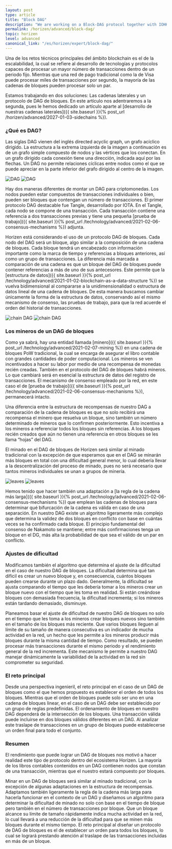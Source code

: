 ```yaml
---
layout: post
type: article
title: "Block DAG"
description: "We are working on a Block-DAG protocol together with IOHK. We explain what a DAG is and why it is interesting to us."
permalink: /horizen/advanced/block-dag/
topic: horizen
level: advanced
canonical_link: "/es/horizen/expert/block-dag/"
---
```


Una de los retos técnicos principales del ámbito blockchain es el de la escalabilidad, la cual se refiere al desarrollo de tecnologías y protocolos capaces de procesar un mayor número de transacciones dentro de un periodo fijo. Mientras que una red de pago tradicional como la de Visa puede procesar miles de transacciones por segundo, la mayoría de las cadenas de bloques pueden procesar solo un par.

Estamos trabajando en dos soluciones: Las cadenas laterales y un protocolo de DAG de bloques. En este artículo nos adentraremos a la segunda, pues le hemos dedicado un artículo aparte al [desarrollo de nuestras cadenas laterales]({{ site.baseurl }}{% post_url /horizen/advanced/2027-01-03-sidechains %}).

### ¿Qué es DAG?

Las siglas DAG vienen del inglés directed acyclic graph, un grafo acíclico dirigido. La estructura a la extrema izquierda de la imagen a continuación es de un grafo simple compuesto de nodos y las vértices que los conectan. En un grafo dirigido cada conexión tiene una dirección, indicada aquí por las flechas. Un DAG no permite relaciones cíclicas entre nodos como el que se puede apreciar en la parte inferior del grafo dirigido al centro de la imagen.

![DAG](/assets/post_files/horizen/advanced/block-dag/ES_dag_D.jpg)
![DAG](/assets/post_files/horizen/advanced/block-dag/ES_dag_M.jpg)

Hay dos maneras diferentes de montar un DAG para criptomonedas. Los nodos pueden estar compuestos de transacciones individuales o bien, pueden ser bloques que contengan un número de transacciones. El primer protocolo DAG destacable fue Tangle, desarrollado por IOTA. En el Tangle, cada nodo se compone de una transacción. Cada transacción contiene una referencia a dos transacciones previas y tiene una pequeña [prueba de trabajo]({{ site.baseurl }}{% post_url /technology/advanced/2021-02-06-consensus-mechanisms %}) adjunta. 

Horizen está considerando el uso de un protocolo DAG de bloques. Cada nodo del DAG será un bloque, algo similar a la composición de una cadena de bloques. Cada bloque tendrá un encabezado con información importante como la marca de tiempo y referencias a bloques anteriores, así como un grupo de transacciones. La diferencia más marcada a comparación de una cadena es que un bloque del DAG de bloques puede contener referencias a más de uno de sus antecesores. Este permite que la [estructura de datos]({{ site.baseurl }}{% post_url /technology/advanced/2021-01-02-blockchain-as-a-data-structure %}) se vuelva bidimensional al compararse a la unidimensionalidad o estructura de datos lineal de una cadena de bloques. De esta manera buscamos cambiar únicamente la forma de la estructura de datos, conservando así el mismo mecanismo de consenso, las pruebas de trabajo, para que la red acuerde el orden del historial de transacciones.

![chain DAG](/assets/post_files/horizen/advanced/block-dag/chain_dag_D.jpg)
![chain DAG](/assets/post_files/horizen/advanced/block-dag/chain_dag_M.jpg)

### Los mineros de un DAG de bloques

Como ya sabrá, hay una entidad llamada [minero]({{ site.baseurl }}{% post_url /technology/advanced/2021-02-07-mining %}) en una cadena de bloques PoW tradicional, la cual se encarga de asegurar el libro contable con grandes cantidades de poder computacional. Los mineros se ven incentivados a hacer su labor por medio de una recompensa de monedas recién creadas. También en el protocolo del DAG de bloques habrá mineros. Lo que cambiará será en esencial la estructura de datos del registro de transacciones. El mecanismo de consenso empleado por la red, en este caso el de [prueba de trabajo]({{ site.baseurl }}{% post_url /technology/advanced/2021-02-06-consensus-mechanisms %}), permanecerá intacto.

Una diferencia entre la estructura de recompensas de nuestro DAG a comparación de la cadena de bloques es que no solo recibirá una recompensa el minero que resuelva un bloque, sino también un número determinado de mineros que lo confirmen posteriormente. Esto incentiva a los mineros a referenciar todos los bloques sin referencias. A los bloques recién creados que aún no tienen una referencia en otros bloques se les llama “hojas” del DAG.

El minado en el DAG de bloques de Horizen será similar al minado tradicional con la excepción de que esperamos que en el DAG se minarán más bloques en total con una dificultad general menor, lo cual debería llevar a la descentralización del proceso de minado, pues no será necesario que tantos mineros individuales se unan a grupos de minería.

![leaves](/assets/post_files/horizen/advanced/block-dag/ES_leaves_D.jpg)
![leaves](/assets/post_files/horizen/advanced/block-dag/ES_leaves_M.jpg)

Hemos tenido que hacer también una adaptación a [la regla de la cadena más larga]({{ site.baseurl }}{% post_url /technology/advanced/2021-02-06-consensus-mechanisms %}) que emplean las cadenas de bloques para determinar qué bifurcación de la cadena es válida en caso de una separación. En nuestro DAG existe un algoritmo ligeramente más complejo que determina la validez de dos bloques en conflicto con base en cuántas veces se ha confirmado cada bloque. El principio fundamental del consenso de Nakamoto se mantiene; entre más confirmaciones tenga un bloque en el DG, más alta la probabilidad de que sea el válido de un par en conflicto.

### Ajustes de dificultad

Modificamos también el algoritmo que determina el ajuste de la dificultad en el caso de nuestro DAG de bloques. La dificultad determina qué tan difícil es crear un nuevo bloque y, en consecuencia, cuántos bloques pueden crearse durante un plazo dado. Generalmente, la dificultad se ajusta comparando el tiempo que les debería tomar a los mineros crear un bloque nuevo con el tiempo que les toma en realidad. Si están creándose bloques con demasiada frecuencia, la dificultad incrementa; si los mineros están tardando demasiado, disminuye.

Planeamos basar el ajuste de dificultad de nuestro DAG de bloques no solo en el tiempo que les toma a los mineros crear bloques nuevos sino también en el tamaño de los bloques más reciente. Que varios bloques lleguen al límite de su tamaño de manera consecutiva es un indicador de mucha actividad en la red, un hecho que les permite a los mineros producir más bloques durante la misma cantidad de tiempo. Como resultado, se pueden procesar más transacciones durante el mismo periodo y el rendimiento general de la red incrementa. Este mecanismo le permite a nuestro DAG manejar dinámicamente la variabilidad de la actividad en la red sin comprometer su seguridad.

### El reto principal

Desde una perspectiva ingenieril, el reto principal en el caso de un DAG de bloques como el que hemos propuesto es establecer el orden de todos los bloques. Mientras que el orden de bloques puede solo ser uno en una cadena de bloques linear, en el caso de un DAG debe ser establecido por un grupo de reglas predefinidas. El ordenamiento de bloques en nuestro DAG dependerá de la intersección de los bloques. Una transacción válida puede incluirse en dos bloques válidos diferentes en un DAG. Al analizar este traslape de transacciones en un grupo de bloques puede establecerse un orden final para todo el conjunto.

### Resumen

El rendimiento que puede lograr un DAG de bloques nos motivó a hacer realidad este tipo de protocolo dentro del ecosistema Horizen. La mayoría de los libros contables contenidos en un DAG contienen nodos que constan de una transacción, mientras que el nuestro estará compuesto por bloques.

Minar en un DAG de bloques será similar al minado tradicional, con la excepción de algunas adaptaciones en la estructura de recompensas. Adaptamos también ligeramente la regla de la cadena más larga para hacerla funcionar en el contexto de un DAG y diseñamos un algoritmo para determinar la dificultad de minado no solo con base en el tiempo de bloque pero también en el número de transacciones por bloque. Que un bloque alcance su límite de tamaño rápidamente indica mucha actividad en la red, lo cual llevará a una reducción de la dificultad para que se minen más bloques durante el mismo tiempo. El reto principal al diseñar un protocolo de DAG de bloques es el de establecer un orden para todos los bloques, lo cual se logrará prestando atención al traslape de las transacciones incluidas en más de un bloque.